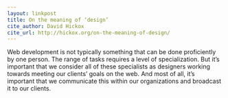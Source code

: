 ```yaml
---
layout: linkpost
title: On the meaning of ‘design’
cite_author: David Hickox
cite_url: http://hickox.org/on-the-meaning-of-design/
---
```

Web development is not typically something that can be done proficiently by one person. The range of tasks requires a level of specialization. But it’s important that we consider all of these specialists as designers working towards meeting our clients’ goals on the web. And most of all, it’s important that we communicate this within our organizations and broadcast it to our clients.

